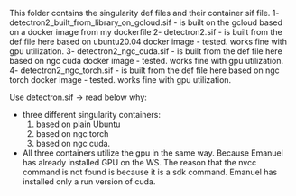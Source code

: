 This folder contains the singularity def files and their container sif file.
1- detectron2_built_from_library_on_gcloud.sif
        - is built on the gcloud based on a docker image from my dockerfile
2- detectron2.sif
        - is built from the def file here based on ubuntu20.04 docker image
        - tested. works fine with gpu utilization.
3- detectron2_ngc_cuda.sif
        - is built from the def file here based on ngc cuda docker image
        - tested. works fine with gpu utilization.
4- detectron2_ngc_torch.sif
        - is built from the def file here based on ngc torch docker image
        - tested. works fine with gpu utilization.


Use detectron.sif    ->   read below why:

- three different singularity containers: 
	1) based on plain Ubuntu
	2) based on ngc torch
	3) based on ngc cuda.
- All three containers utilize the gpu in the same way. Because Emanuel has already installed GPU on the WS. The reason that the nvcc command is not found is because it is a sdk command. Emanuel has installed only a run version of cuda.

